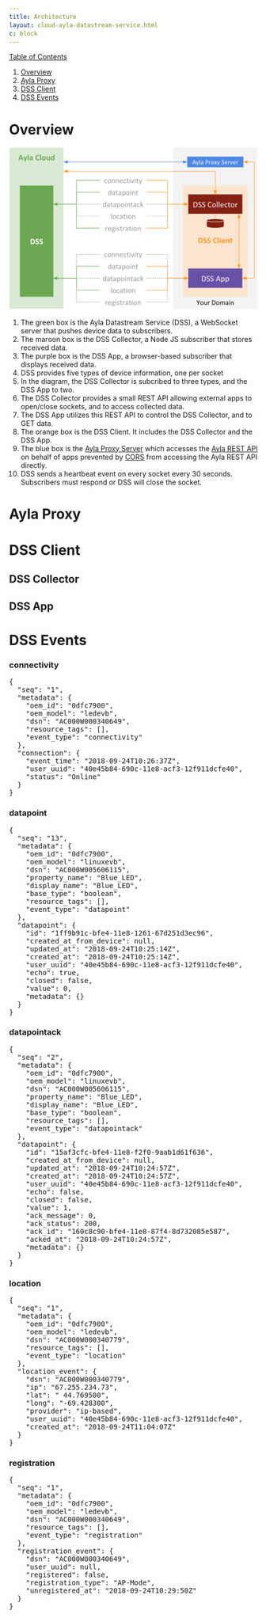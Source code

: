 ```yaml
---
title: Architecture
layout: cloud-ayla-datastream-service.html
c: block
---
```


<div class="toc"><a data-toggle="collapse" href="#toc-list">Table of Contents</a></div>
<div class="collapse" id="toc-list">
<ol>
<li><a href="#a-overview">Overview</a></li>
<li><a href="#a-ayla-proxy">Ayla Proxy</a></li>
<li><a href="#a-dss-client">DSS Client</a></li>
<li><a href="#a-dss-events">DSS Events</a></li>
</ol>
</div>

<h1 class="target"><a id="a-overview"></a>Overview</h1>

<div class="row hspace">
<div class="col-lg-7 col-md-10 col-sm-12">
<img class="img-fluid" src="ayla-dss-client.png">
</div>
</div>

1. The green box is the Ayla Datastream Service (DSS), a WebSocket server that pushes device data to subscribers.
1. The maroon box is the DSS Collector, a Node JS subscriber that stores received data.
1. The purple box is the DSS App, a browser-based subscriber that displays received data.
1. DSS provides five types of device information, one per socket
1. In the diagram, the DSS Collector is subcribed to three types, and the DSS App to two.
1. The DSS Collector provides a small REST API allowing external apps to open/close sockets, and to access collected data.
1. The DSS App utilizes this REST API to control the DSS Collector, and to GET data.
1. The orange box is the DSS Client. It includes the DSS Collector and the DSS App.
1. The blue box is the [Ayla Proxy Server](/utilities/ayla-proxy-server/introduction) which accesses the [Ayla REST API](https://developer.aylanetworks.com/apibrowser) on behalf of apps prevented by [CORS](https://en.wikipedia.org/wiki/Cross-origin_resource_sharing) from accessing the Ayla REST API directly.
1. DSS sends a heartbeat event on every socket every 30 seconds. Subscribers must respond or DSS will close the socket.

<h1 class="target"><a id="a-ayla-proxy"></a>Ayla Proxy</h1>

<h1 class="target"><a id="a-dss-client"></a>DSS Client</h1>

## DSS Collector

## DSS App

<h1 class="target"><a id="a-dss-events"></a>DSS Events</h1>

### connectivity

<pre>
{
  "seq": "1",
  "metadata": {
    "oem_id": "0dfc7900",
    "oem_model": "ledevb",
    "dsn": "AC000W000340649",
    "resource_tags": [],
    "event_type": "connectivity"
  },
  "connection": {
    "event_time": "2018-09-24T10:26:37Z",
    "user_uuid": "40e45b84-690c-11e8-acf3-12f911dcfe40",
    "status": "Online"
  }
} 
</pre>

### datapoint

<pre>
{
  "seq": "13",
  "metadata": {
    "oem_id": "0dfc7900",
    "oem_model": "linuxevb",
    "dsn": "AC000W005606115",
    "property_name": "Blue_LED",
    "display_name": "Blue_LED",
    "base_type": "boolean",
    "resource_tags": [],
    "event_type": "datapoint"
  },
  "datapoint": {
    "id": "1ff9b91c-bfe4-11e8-1261-67d251d3ec96",
    "created_at_from_device": null,
    "updated_at": "2018-09-24T10:25:14Z",
    "created_at": "2018-09-24T10:25:14Z",
    "user_uuid": "40e45b84-690c-11e8-acf3-12f911dcfe40",
    "echo": true,
    "closed": false,
    "value": 0,
    "metadata": {}
  }
}
</pre>

### datapointack

<pre>
{
  "seq": "2",
  "metadata": {
    "oem_id": "0dfc7900",
    "oem_model": "linuxevb",
    "dsn": "AC000W005606115",
    "property_name": "Blue_LED",
    "display_name": "Blue_LED",
    "base_type": "boolean",
    "resource_tags": [],
    "event_type": "datapointack"
  },
  "datapoint": {
    "id": "15af3cfc-bfe4-11e8-f2f0-9aab1d61f636",
    "created_at_from_device": null,
    "updated_at": "2018-09-24T10:24:57Z",
    "created_at": "2018-09-24T10:24:57Z",
    "user_uuid": "40e45b84-690c-11e8-acf3-12f911dcfe40",
    "echo": false,
    "closed": false,
    "value": 1,
    "ack_message": 0,
    "ack_status": 200,
    "ack_id": "160c8c90-bfe4-11e8-87f4-8d732085e587",
    "acked_at": "2018-09-24T10:24:57Z",
    "metadata": {}
  }
}
</pre>

### location

<pre>
{
  "seq": "1",
  "metadata": {
    "oem_id": "0dfc7900",
    "oem_model": "ledevb",
    "dsn": "AC000W000340779",
    "resource_tags": [],
    "event_type": "location"
  },
  "location_event": {
    "dsn": "AC000W000340779",
    "ip": "67.255.234.73",
    "lat": " 44.769500",
    "long": "-69.428300",
    "provider": "ip-based",
    "user_uuid": "40e45b84-690c-11e8-acf3-12f911dcfe40",
    "created_at": "2018-09-24T11:04:07Z"
  }
}
</pre>

### registration

<pre>
{
  "seq": "1",
  "metadata": {
    "oem_id": "0dfc7900",
    "oem_model": "ledevb",
    "dsn": "AC000W000340649",
    "resource_tags": [],
    "event_type": "registration"
  },
  "registration_event": {
    "dsn": "AC000W000340649",
    "user_uuid": null,
    "registered": false,
    "registration_type": "AP-Mode",
    "unregistered_at": "2018-09-24T10:29:50Z"
  }
}
</pre>
